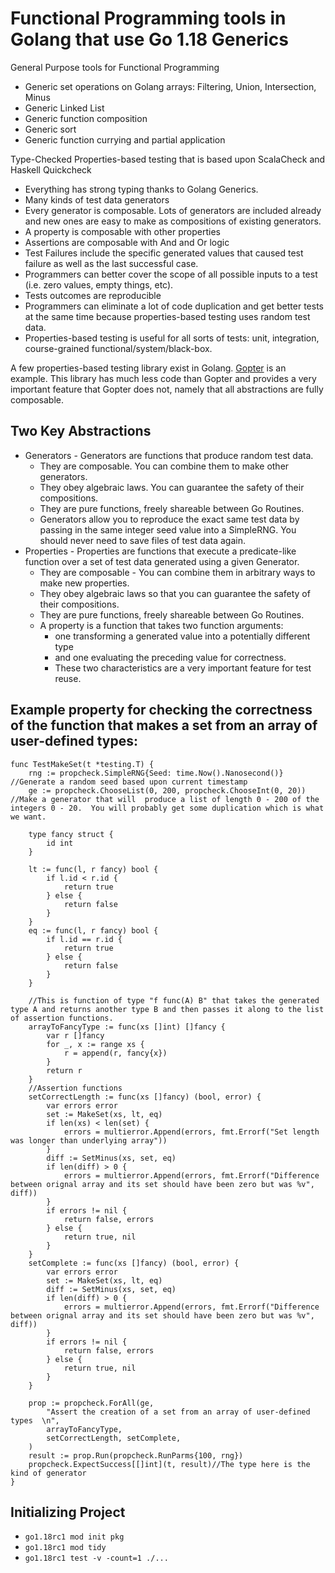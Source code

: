# Functional Programming tools in Golang that use Go 1.18 Generics

General Purpose tools for Functional Programming

- Generic set operations on Golang arrays: Filtering, Union, Intersection, Minus
- Generic Linked List
- Generic function composition
- Generic sort
- Generic function currying and partial application

Type-Checked Properties-based testing that is based upon ScalaCheck and Haskell Quickcheck

- Everything has strong typing thanks to Golang Generics.
- Many kinds of test data generators
- Every generator is composable. Lots of generators are included already and new ones are easy to make as compositions
  of existing generators.
- A property is composable with other properties
- Assertions are composable with And and Or logic
- Test Failures include the specific generated values that caused test failure as well as the last successful case.
- Programmers can better cover the scope of all possible inputs to a test (i.e. zero values, empty things, etc).
- Tests outcomes are reproducible
- Programmers can eliminate a lot of code duplication and get better tests at the same time because properties-based
  testing uses random test data.
- Properties-based testing is useful for all sorts of tests: unit, integration, course-grained
  functional/system/black-box.

A few properties-based testing library exist in Golang. [Gopter](https://github.com/leanovate/gopter/) is an example.
This library has much less code than Gopter and provides a very important feature that Gopter does not, namely that all
abstractions are fully composable.

## Two Key Abstractions

- Generators - Generators are functions that produce random test data.
    - They are composable. You can combine them to make other generators.
    - They obey algebraic laws. You can guarantee the safety of their compositions.
    - They are pure functions, freely shareable between Go Routines.
    - Generators allow you to reproduce the exact same test data by passing in the same integer seed value into a
      SimpleRNG. You should never need to save files of test data again.
- Properties - Properties are functions that execute a predicate-like function over a set of test data generated using a
  given Generator.
    - They are composable - You can combine them in arbitrary ways to make new properties.
    - They obey algebraic laws so that you can guarantee the safety of their compositions.
    - They are pure functions, freely shareable between Go Routines.
    - A property is a function that takes two function arguments:
        - one transforming a generated value into a potentially different type
        - and one evaluating the preceding value for correctness.
        - These two characteristics are a very important feature for test reuse.

## Example property for checking the correctness of the function that makes a set from an array of user-defined types:

```
func TestMakeSet(t *testing.T) {
	rng := propcheck.SimpleRNG{Seed: time.Now().Nanosecond()}      //Generate a random seed based upon current timestamp
	ge := propcheck.ChooseList(0, 200, propcheck.ChooseInt(0, 20)) //Make a generator that will  produce a list of length 0 - 200 of the integers 0 - 20.  You will probably get some duplication which is what we want.

	type fancy struct {
		id int
	}

	lt := func(l, r fancy) bool {
		if l.id < r.id {
			return true
		} else {
			return false
		}
	}
	eq := func(l, r fancy) bool {
		if l.id == r.id {
			return true
		} else {
			return false
		}
	}

	//This is function of type "f func(A) B" that takes the generated type A and returns another type B and then passes it along to the list of assertion functions.
	arrayToFancyType := func(xs []int) []fancy {
		var r []fancy
		for _, x := range xs {
			r = append(r, fancy{x})
		}
		return r
	}
	//Assertion functions
	setCorrectLength := func(xs []fancy) (bool, error) {
		var errors error
		set := MakeSet(xs, lt, eq)
		if len(xs) < len(set) {
			errors = multierror.Append(errors, fmt.Errorf("Set length was longer than underlying array"))
		}
		diff := SetMinus(xs, set, eq)
		if len(diff) > 0 {
			errors = multierror.Append(errors, fmt.Errorf("Difference between orignal array and its set should have been zero but was %v", diff))
		}
		if errors != nil {
			return false, errors
		} else {
			return true, nil
		}
	}
	setComplete := func(xs []fancy) (bool, error) {
		var errors error
		set := MakeSet(xs, lt, eq)
		diff := SetMinus(xs, set, eq)
		if len(diff) > 0 {
			errors = multierror.Append(errors, fmt.Errorf("Difference between orignal array and its set should have been zero but was %v", diff))
		}
		if errors != nil {
			return false, errors
		} else {
			return true, nil
		}
	}

	prop := propcheck.ForAll(ge,
		"Assert the creation of a set from an array of user-defined types  \n",
		arrayToFancyType,
		setCorrectLength, setComplete,
	)
	result := prop.Run(propcheck.RunParms{100, rng})
	propcheck.ExpectSuccess[[]int](t, result)//The type here is the kind of generator
}
```

## Initializing Project

- `go1.18rc1 mod init pkg`
- `go1.18rc1 mod tidy`
- `go1.18rc1 test -v -count=1 ./...`
